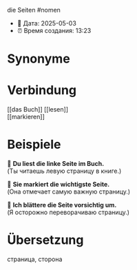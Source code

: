 die Seiten
#nomen
- 📍 Дата: 2025-05-03
- ⏰ Время создания: 13:23
# Synonyme

# Verbindung 
[[das Buch]]
[[lesen]]  
[[markieren]]
# Beispiele
🔹 **Du liest die linke Seite im Buch.**  
(Ты читаешь левую страницу в книге.)

🔹 **Sie markiert die wichtigste Seite.**  
(Она отмечает самую важную страницу.)

🔹 **Ich blättere die Seite vorsichtig um.**  
(Я осторожно переворачиваю страницу.)
# Übersetzung
страница, сторона